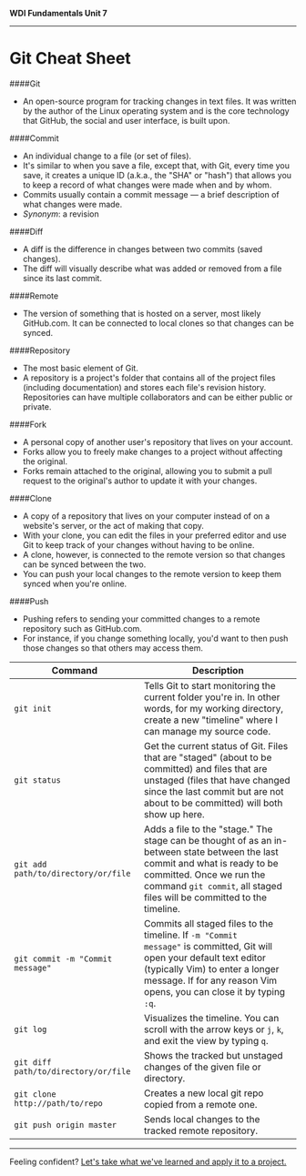 **WDI Fundamentals Unit 7**

---

# Git Cheat Sheet

####Git
* An open-source program for tracking changes in text files. It was written by the author of the Linux operating system and is the core technology that GitHub, the social and user interface, is built upon.

####Commit
* An individual change to a file (or set of files).
* It's similar to when you save a file, except that, with Git, every time you save, it creates a unique ID (a.k.a., the "SHA" or "hash") that allows you to keep a record of what changes were made when and by whom.
* Commits usually contain a commit message — a brief description of what changes were made.
* *Synonym*: a revision

####Diff
* A diff is the difference in changes between two commits (saved changes).
* The diff will visually describe what was added or removed from a file since its last commit.

####Remote
* The version of something that is hosted on a server, most likely GitHub.com. It can be connected to local clones so that changes can be synced.

####Repository
* The most basic element of Git.
* A repository is a project's folder that contains all of the project files (including documentation) and stores each file's revision history. Repositories can have multiple collaborators and can be either public or private.

####Fork
* A personal copy of another user's repository that lives on your account.
* Forks allow you to freely make changes to a project without affecting the original.
* Forks remain attached to the original, allowing you to submit a pull request to the original's author to update it with your changes.

####Clone
* A copy of a repository that lives on your computer instead of on a website's server, or the act of making that copy.
* With your clone, you can edit the files in your preferred editor and use Git to keep track of your changes without having to be online.
* A clone, however, is connected to the remote version so that changes can be synced between the two.
* You can push your local changes to the remote version to keep them synced when you're online.

####Push
* Pushing refers to sending your committed changes to a remote repository such as GitHub.com.
* For instance, if you change something locally, you'd want to then push those changes so that others may access them.


Command                                    | Description
---                                        | ---
`git init`                                 | Tells Git to start monitoring the current folder you're in. In other words, for my working directory, create a new "timeline" where I can manage my source code.
`git status`                               | Get the current status of Git. Files that are "staged" (about to be committed) and files that are unstaged (files that have changed since the last commit but are not about to be committed) will both show up here.
`git add path/to/directory/or/file`        | Adds a file to the "stage." The stage can be thought of as an in-between state between the last commit and what is ready to be committed. Once we run the command `git commit`, all staged files will be committed to the timeline.
<code>git commit -m "Commit message"</code>| Commits all staged files to the timeline. If <code>-m "Commit message"</code> is committed, Git will open your default text editor (typically Vim) to enter a longer message. If for any reason Vim opens, you can close it by typing `:q`.
`git log`                                  | Visualizes the timeline. You can scroll with the arrow keys or `j`, `k`, and exit the view by typing `q`.
`git diff path/to/directory/or/file`       | Shows the tracked but unstaged changes of the given file or directory.
`git clone http://path/to/repo`            | Creates a new local git repo copied from a remote one.
`git push origin master`                   | Sends local changes to the tracked remote repository.

---

Feeling confident? [Let's take what we've learned and apply it to a project.](09_assessment.md)
